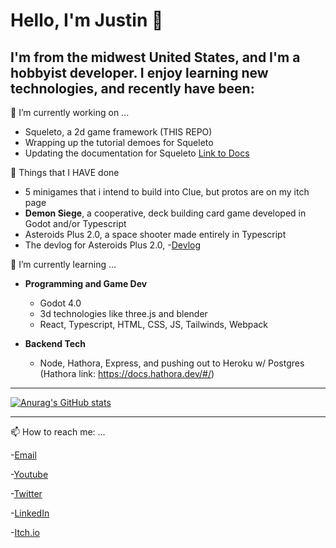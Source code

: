 # Hello, I'm Justin 👋

## I'm from the midwest United States, and I'm a hobbyist developer.  I enjoy learning new technologies, and recently have been:

🔭 I’m currently working on ...

- Squeleto, a 2d game framework (THIS REPO)
- Wrapping up the tutorial demoes for Squeleto
- Updating the documentation for Squeleto [Link to Docs](https://jyoung4242.github.io/Squeleto-Docs/#/)
  

🔭 Things that I HAVE done
- 5 minigames that i intend to build into Clue, but protos are on my itch page
- **Demon Siege**, a cooperative, deck building card game developed in Godot and/or Typescript
- Asteroids Plus 2.0, a space shooter made entirely in Typescript
- The devlog for Asteroids Plus 2.0, -[Devlog](https://mookie4242.itch.io/asteroids-plus-20/devlog/471534/milestone-1-deciding-to-make-a-game)

🌱 I’m currently learning ...
- **Programming and Game Dev**
  - Godot 4.0
  - 3d technologies like three.js and blender
  - React, Typescript, HTML, CSS, JS, Tailwinds, Webpack

- **Backend Tech**

  - Node, Hathora, Express, and pushing out to Heroku w/ Postgres
  (Hathora link: https://docs.hathora.dev/#/)

___

[![Anurag's GitHub stats](https://github-readme-stats.vercel.app/api?username=jyoung4242)](https://github.com/anuraghazra/github-readme-stats)
___

📫 How to reach me: ...

-[Email](mailto:justin_dean_young@yahoo.com "Yahoo Email")

-[Youtube](http://www.youtube.com/channel/UCfZunBqJbhV3lYj-3JT7gvg "Youtube Channel")

-[Twitter](http://twitter.com/jyoung424242 "Twitter Handle")

-[LinkedIn](http://www.linkedin.com/in/justindeanyoung/ "LinkedIn profile")

-[Itch.io](https://mookie4242.itch.io/)





